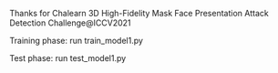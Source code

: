 Thanks for Chalearn 3D High-Fidelity Mask Face Presentation Attack Detection Challenge@ICCV2021

Training phase: run train_model1.py

Test phase: run test_model1.py
